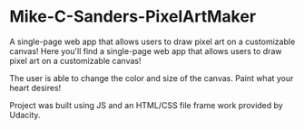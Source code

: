 # Mike-C-Sanders-PixelArtMaker
A single-page web app that allows users to draw pixel art on a customizable canvas!
Here you'll find a single-page web app that allows users to draw pixel art on a customizable canvas!

The user is able to change the color and size of the canvas. Paint what your heart desires!

Project was built using JS and an HTML/CSS file frame work provided by Udacity.
